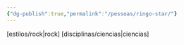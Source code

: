 ```yaml
---
{"dg-publish":true,"permalink":"/pessoas/ringo-star/"}
---
```


[estilos/rock\|rock] [disciplinas/ciencias\|ciencias]
